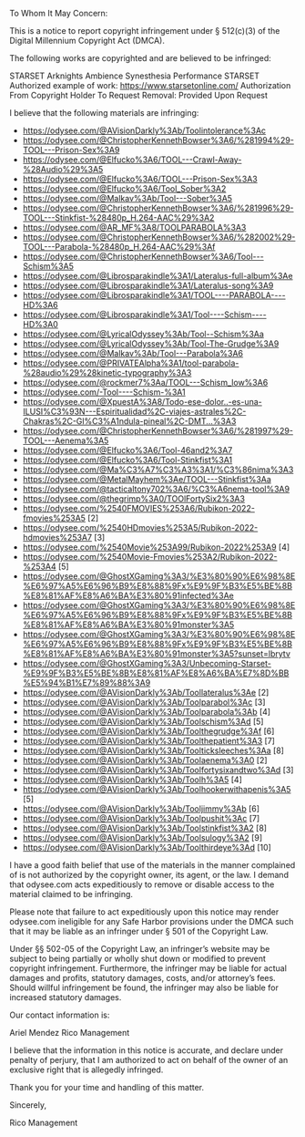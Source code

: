 
To Whom It May Concern:

This is a notice to report copyright infringement under § 512(c)(3) of the Digital Millennium Copyright Act (DMCA).

The following works are copyrighted and are believed to be infringed:

STARSET Arknights Ambience Synesthesia Performance
STARSET
Authorized example of work: https://www.starsetonline.com/
Authorization From Copyright Holder To Request Removal: Provided Upon Request

I believe that the following materials are infringing:

- https://odysee.com/@AVisionDarkly%3Ab/Toolintolerance%3Ac
- https://odysee.com/@ChristopherKennethBowser%3A6/%281994%29-TOOL---Prison-Sex%3A9
- https://odysee.com/@Elfucko%3A6/TOOL---Crawl-Away-%28Audio%29%3A5
- https://odysee.com/@Elfucko%3A6/TOOL---Prison-Sex%3A3
- https://odysee.com/@Elfucko%3A6/Tool_Sober%3A2
- https://odysee.com/@Malkav%3Ab/Tool---Sober%3A5
- https://odysee.com/@ChristopherKennethBowser%3A6/%281996%29-TOOL---Stinkfist-%28480p_H.264-AAC%29%3A2
- https://odysee.com/@AR_MF%3A8/TOOLPARABOLA%3A3
- https://odysee.com/@ChristopherKennethBowser%3A6/%282002%29-TOOL---Parabola-%28480p_H.264-AAC%29%3Af
- https://odysee.com/@ChristopherKennethBowser%3A6/Tool---Schism%3A5
- https://odysee.com/@Librosparakindle%3A1/Lateralus-full-album%3Ae
- https://odysee.com/@Librosparakindle%3A1/Lateralus-song%3A9
- https://odysee.com/@Librosparakindle%3A1/TOOL----PARABOLA----HD%3A6
- https://odysee.com/@Librosparakindle%3A1/Tool----Schism----HD%3A0
- https://odysee.com/@LyricalOdyssey%3Ab/Tool--Schism%3Aa
- https://odysee.com/@LyricalOdyssey%3Ab/Tool-The-Grudge%3A9
- https://odysee.com/@Malkav%3Ab/Tool---Parabola%3A6
- https://odysee.com/@PRIVATEAlpha%3A1/tool-parabola-%28audio%29%28kinetic-typography%3A3
- https://odysee.com/@rockmer7%3Aa/TOOL---Schism_low%3A6
- https://odysee.com/-Tool----Schism-%3A1
- https://odysee.com/@XpuestA%3A8/Todo-ese-dolor..-es-una-ILUSI%C3%93N---Espiritualidad%2C-viajes-astrales%2C-Chakras%2C-Gl%C3%A1ndula-pineal%2C-DMT...%3A3
- https://odysee.com/@ChristopherKennethBowser%3A6/%281997%29-TOOL---Aenema%3A5
- https://odysee.com/@Elfucko%3A6/Tool-46and2%3A7
- https://odysee.com/@Elfucko%3A6/Tool-Stinkfist%3A1
- https://odysee.com/@Ma%C3%A7%C3%A3%3A1/%C3%86nima%3A3
- https://odysee.com/@MetalMayhem%3Ae/TOOL---Stinkfist%3Aa
- https://odysee.com/@tacticaltony702%3A6/%C3%A6nema-tool%3A9
- https://odysee.com/@thegrimp%3A0/TOOlFortySix2%3A3
- https://odysee.com/%2540FMOVIES%253A6/Rubikon-2022-fmovies%253A5 [2]
- https://odysee.com/%2540HDmovies%253A5/Rubikon-2022-hdmovies%253A7 [3]
- https://odysee.com/%2540Movie%253A99/Rubikon-2022%253A9 [4]
- https://odysee.com/%2540Movie-Fmovies%253A2/Rubikon-2022-%253A4 [5]
- https://odysee.com/@GhostXGaming%3A3/%E3%80%90%E6%98%8E%E6%97%A5%E6%96%B9%E8%88%9Fx%E9%9F%B3%E5%BE%8B%E8%81%AF%E8%A6%BA%E3%80%91infected%3Ae
- https://odysee.com/@GhostXGaming%3A3/%E3%80%90%E6%98%8E%E6%97%A5%E6%96%B9%E8%88%9Fx%E9%9F%B3%E5%BE%8B%E8%81%AF%E8%A6%BA%E3%80%91monster%3A5
- https://odysee.com/@GhostXGaming%3A3/%E3%80%90%E6%98%8E%E6%97%A5%E6%96%B9%E8%88%9Fx%E9%9F%B3%E5%BE%8B%E8%81%AF%E8%A6%BA%E3%80%91monster%3A5?sunset=lbrytv
- https://odysee.com/@GhostXGaming%3A3/Unbecoming-Starset-%E9%9F%B3%E5%BE%8B%E8%81%AF%E8%A6%BA%E7%8D%BB%E5%94%B1%E7%89%88%3A9
- https://odysee.com/@AVisionDarkly%3Ab/Toollateralus%3Ae [2]
- https://odysee.com/@AVisionDarkly%3Ab/Toolparabol%3Ac [3]
- https://odysee.com/@AVisionDarkly%3Ab/Toolparabola%3Ab [4]
- https://odysee.com/@AVisionDarkly%3Ab/Toolschism%3Ad [5]
- https://odysee.com/@AVisionDarkly%3Ab/Toolthegrudge%3Af [6]
- https://odysee.com/@AVisionDarkly%3Ab/Toolthepatient%3A3 [7]
- https://odysee.com/@AVisionDarkly%3Ab/Toolticksleeches%3Aa [8]
- https://odysee.com/@AVisionDarkly%3Ab/Toolaenema%3A0 [2]
- https://odysee.com/@AVisionDarkly%3Ab/Toolfortysixandtwo%3Ad [3]
- https://odysee.com/@AVisionDarkly%3Ab/Toolh%3A5 [4]
- https://odysee.com/@AVisionDarkly%3Ab/Toolhookerwithapenis%3A5 [5]
- https://odysee.com/@AVisionDarkly%3Ab/Tooljimmy%3Ab [6]
- https://odysee.com/@AVisionDarkly%3Ab/Toolpushit%3Ac [7]
- https://odysee.com/@AVisionDarkly%3Ab/Toolstinkfist%3A2 [8]
- https://odysee.com/@AVisionDarkly%3Ab/Toolsulogy%3A2 [9]
- https://odysee.com/@AVisionDarkly%3Ab/Toolthirdeye%3Ad [10]


I have a good faith belief that use of the materials in the manner complained of is not authorized by the copyright owner, its agent, or the law. I demand that odysee.com acts expeditiously to remove or disable access to the material claimed to be infringing.

Please note that failure to act expeditiously upon this notice may render odysee.com ineligible for any Safe Harbor provisions under the DMCA such that it may be liable as an infringer under § 501 of the Copyright Law.

Under §§ 502-05 of the Copyright Law, an infringer’s website may be subject to being partially or wholly shut down or modified to prevent copyright infringement. Furthermore, the infringer may be liable for actual damages and profits, statutory damages, costs, and/or attorney’s fees. Should willful infringement be found, the infringer may also be liable for increased statutory damages.

Our contact information is:

Ariel Mendez
Rico Management
<personal information hidden>
C/O Fearless Records

I believe that the information in this notice is accurate, and declare under penalty of perjury, that I am authorized to act on behalf of the owner of an exclusive right that is allegedly infringed.

Thank you for your time and handling of this matter.


Sincerely,

Rico Management 
